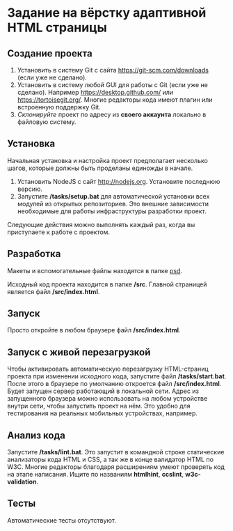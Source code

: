 # Задание на вёрстку адаптивной HTML страницы

## Создание проекта
1. Установить в систему Git с сайта https://git-scm.com/downloads (если уже не сделано).
2. Установить в систему любой GUI для работы с Git (если уже не сделано). Например https://desktop.github.com/ или https://tortoisegit.org/. Многие редакторы кода имеют плагин или встроенную поддержку Git.
3. *Склонируйте* проект по адресу из **своего аккаунта** локально в файловую систему. 

## Установка
Начальная установка и настройка проект предполагает несколько шагов, которые должны быть проделаны единожды в начале.

1. Установить NodeJS с сайт http://nodejs.org. Установите последнюю версию.
2. Запустите **/tasks/setup.bat** для автоматической установки всех модулей из открытых репозиториев. Это внешние зависимости необходимые для работы инфраструктуры разработки проект.

Следующие действия можно выполнять каждый раз, когда вы приступаете к работе с проектом.

## Разработка
Макеты и вспомогательные файлы находятся в папке [psd](./psd).

Исходный код проекта находится в папке **/src**. Главной страницей является файл **/src/index.html**.

## Запуск
Просто откройте в любом браузере файл **/src/index.html**.

## Запуск с живой перезагрузкой
Чтобы активировать автоматическую перезагрузку HTML-страниц проекта при изменении исходного кода, запустите файл **/tasks/start.bat**. После этого в браузере по умолчанию откроется файл **/src/index.html**. Будет запущен сервер работающий в локальной сети. Адрес из запущенного браузера можно использовать на любом устройстве внутри сети, чтобы запустить проект на нём. Это удобно для тестирования на реальных мобильных устройствах, например.

## Анализ кода
Запустите **/tasks/lint.bat**. Это запустит в командной строке статические анализаторы кода HTML и CSS, а так же в конце валидатор HTML по W3C. Многие редакторы благодаря расширениям умеют проверять код на этапе написания. Ищите по названиям **htmlhint**, **ccslint**, **w3c-validation**.

## Тесты
Автоматические тесты отсутствуют.

